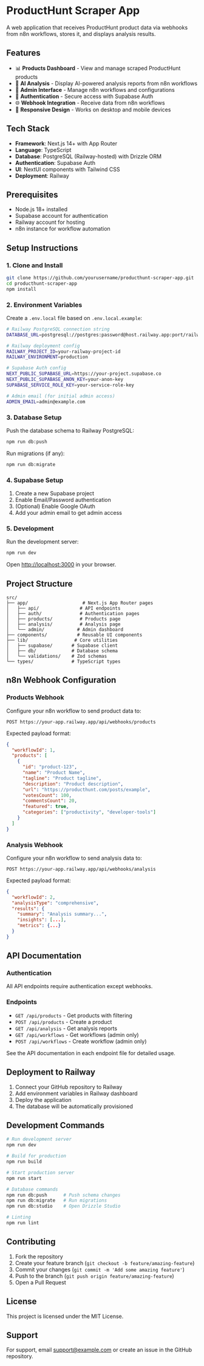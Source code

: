 # ProductHunt Scraper App

A web application that receives ProductHunt product data via webhooks from n8n workflows, stores it, and displays analysis results.

## Features

- 📊 **Products Dashboard** - View and manage scraped ProductHunt products
- 🤖 **AI Analysis** - Display AI-powered analysis reports from n8n workflows
- 🔧 **Admin Interface** - Manage n8n workflows and configurations
- 🔐 **Authentication** - Secure access with Supabase Auth
- 🌐 **Webhook Integration** - Receive data from n8n workflows
- 📱 **Responsive Design** - Works on desktop and mobile devices

## Tech Stack

- **Framework**: Next.js 14+ with App Router
- **Language**: TypeScript
- **Database**: PostgreSQL (Railway-hosted) with Drizzle ORM
- **Authentication**: Supabase Auth
- **UI**: NextUI components with Tailwind CSS
- **Deployment**: Railway

## Prerequisites

- Node.js 18+ installed
- Supabase account for authentication
- Railway account for hosting
- n8n instance for workflow automation

## Setup Instructions

### 1. Clone and Install

```bash
git clone https://github.com/yourusername/producthunt-scraper-app.git
cd producthunt-scraper-app
npm install
```

### 2. Environment Variables

Create a `.env.local` file based on `.env.local.example`:

```bash
# Railway PostgreSQL connection string
DATABASE_URL=postgresql://postgres:password@host.railway.app:port/railway

# Railway deployment config
RAILWAY_PROJECT_ID=your-railway-project-id
RAILWAY_ENVIRONMENT=production

# Supabase Auth config
NEXT_PUBLIC_SUPABASE_URL=https://your-project.supabase.co
NEXT_PUBLIC_SUPABASE_ANON_KEY=your-anon-key
SUPABASE_SERVICE_ROLE_KEY=your-service-role-key

# Admin email (for initial admin access)
ADMIN_EMAIL=admin@example.com
```

### 3. Database Setup

Push the database schema to Railway PostgreSQL:

```bash
npm run db:push
```

Run migrations (if any):

```bash
npm run db:migrate
```

### 4. Supabase Setup

1. Create a new Supabase project
2. Enable Email/Password authentication
3. (Optional) Enable Google OAuth
4. Add your admin email to get admin access

### 5. Development

Run the development server:

```bash
npm run dev
```

Open [http://localhost:3000](http://localhost:3000) in your browser.

## Project Structure

```
src/
├── app/                    # Next.js App Router pages
│   ├── api/               # API endpoints
│   ├── auth/              # Authentication pages
│   ├── products/          # Products page
│   ├── analysis/          # Analysis page
│   └── admin/            # Admin dashboard
├── components/           # Reusable UI components
├── lib/                 # Core utilities
│   ├── supabase/       # Supabase client
│   ├── db/             # Database schema
│   └── validations/    # Zod schemas
└── types/              # TypeScript types
```

## n8n Webhook Configuration

### Products Webhook

Configure your n8n workflow to send product data to:
```
POST https://your-app.railway.app/api/webhooks/products
```

Expected payload format:
```json
{
  "workflowId": 1,
  "products": [
    {
      "id": "product-123",
      "name": "Product Name",
      "tagline": "Product tagline",
      "description": "Product description",
      "url": "https://producthunt.com/posts/example",
      "votesCount": 100,
      "commentsCount": 20,
      "featured": true,
      "categories": ["productivity", "developer-tools"]
    }
  ]
}
```

### Analysis Webhook

Configure your n8n workflow to send analysis data to:
```
POST https://your-app.railway.app/api/webhooks/analysis
```

Expected payload format:
```json
{
  "workflowId": 2,
  "analysisType": "comprehensive",
  "results": {
    "summary": "Analysis summary...",
    "insights": [...],
    "metrics": {...}
  }
}
```

## API Documentation

### Authentication

All API endpoints require authentication except webhooks.

### Endpoints

- `GET /api/products` - Get products with filtering
- `POST /api/products` - Create a product
- `GET /api/analysis` - Get analysis reports
- `GET /api/workflows` - Get workflows (admin only)
- `POST /api/workflows` - Create workflow (admin only)

See the API documentation in each endpoint file for detailed usage.

## Deployment to Railway

1. Connect your GitHub repository to Railway
2. Add environment variables in Railway dashboard
3. Deploy the application
4. The database will be automatically provisioned

## Development Commands

```bash
# Run development server
npm run dev

# Build for production
npm run build

# Start production server
npm run start

# Database commands
npm run db:push      # Push schema changes
npm run db:migrate   # Run migrations
npm run db:studio    # Open Drizzle Studio

# Linting
npm run lint
```

## Contributing

1. Fork the repository
2. Create your feature branch (`git checkout -b feature/amazing-feature`)
3. Commit your changes (`git commit -m 'Add some amazing feature'`)
4. Push to the branch (`git push origin feature/amazing-feature`)
5. Open a Pull Request

## License

This project is licensed under the MIT License.

## Support

For support, email support@example.com or create an issue in the GitHub repository.